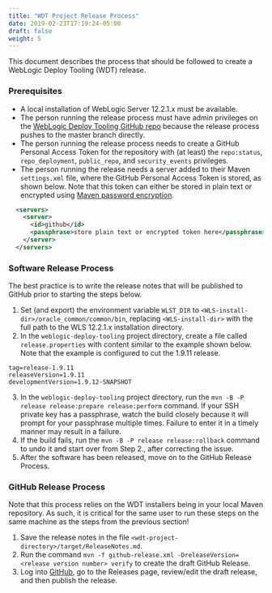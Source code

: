 ```yaml
---
title: "WDT Project Release Process"
date: 2019-02-23T17:19:24-05:00
draft: false
weight: 5
---
```


This document describes the process that should be followed to create a WebLogic Deploy Tooling (WDT) release.

### Prerequisites
- A local installation of WebLogic Server 12.2.1.x must be available.
- The person running the release process must have admin privileges on the [WebLogic Deploy Tooling GitHub repo](https://github.com/oracle/weblogic-deploy-tooling) because the release process pushes to the master branch directly.
- The person running the release process needs to create a GitHub Personal Access Token for the repository with (at least) the `repo:status`, `repo_deployment`, `public_repo`, and `security_events` privileges.
- The person running the release needs a server added to their Maven `settings.xml` file, where the GitHub Personal Access Token is stored, as shown below.  Note that this token can either be stored in plain text or encrypted using [Maven password encryption](https://maven.apache.org/guides/mini/guide-encryption.html).

```xml
  <servers>
    <server>
      <id>github</id>
      <passphrase>store plain text or encrypted token here</passphrase>
    </server>
  </servers>
```

### Software Release Process
The best practice is to write the release notes that will be published to GitHub prior to starting the steps below.

1. Set (and export) the environment variable `WLST_DIR` to `<WLS-install-dir>/oracle_common/common/bin`, replacing `<WLS-install-dir>` with the full path to the WLS 12.2.1.x installation directory.
2. In the `weblogic-deploy-tooling` project directory, create a file called `release.properties` with content similar to the example shown below.  Note that the example is configured to cut the 1.9.11 release.

```properties
tag=release-1.9.11
releaseVersion=1.9.11
developmentVersion=1.9.12-SNAPSHOT
```

3. In the `weblogic-deploy-tooling` project directory, run the `mvn -B -P release release:prepare release:perform` command.  If your SSH private key has a passphrase, watch the build closely because it will prompt for your passphrase multiple times.  Failure to enter it in a timely manner may result in a failure.
4. If the build fails, run the `mvn -B -P release release:rollback` command to undo it and start over from Step 2., after correcting the issue.
5. After the software has been released, move on to the GitHub Release Process.

### GitHub Release Process
Note that this process relies on the WDT installers being in your local Maven repository.  As such, it is critical for the same user to run these steps on the same machine as the steps from the previous section!

1. Save the release notes in the file `<wdt-project-directory>/target/ReleaseNotes.md`.
2. Run the command `mvn -f github-release.xml -DreleaseVersion=<release version number> verify` to create the draft GitHub Release.
3. Log into [GitHub](https://github.com/oracle/weblogic-deploy-tooling), go to the Releases page, review/edit the draft release, and then publish the release.
